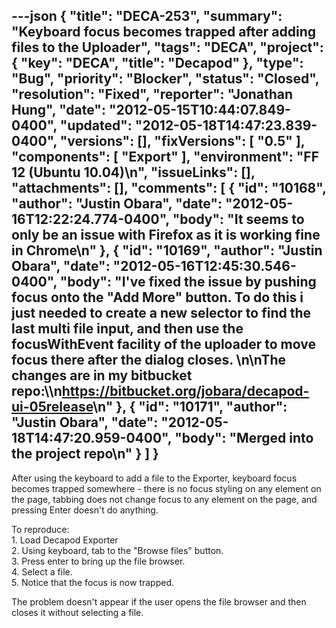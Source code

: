 ---json
{
  "title": "DECA-253",
  "summary": "Keyboard focus becomes trapped after adding files to the Uploader",
  "tags": "DECA",
  "project": {
    "key": "DECA",
    "title": "Decapod"
  },
  "type": "Bug",
  "priority": "Blocker",
  "status": "Closed",
  "resolution": "Fixed",
  "reporter": "Jonathan Hung",
  "date": "2012-05-15T10:44:07.849-0400",
  "updated": "2012-05-18T14:47:23.839-0400",
  "versions": [],
  "fixVersions": [
    "0.5"
  ],
  "components": [
    "Export"
  ],
  "environment": "FF 12 (Ubuntu 10.04)\n",
  "issueLinks": [],
  "attachments": [],
  "comments": [
    {
      "id": "10168",
      "author": "Justin Obara",
      "date": "2012-05-16T12:22:24.774-0400",
      "body": "It seems to only be an issue with Firefox as it is working fine in Chrome\n"
    },
    {
      "id": "10169",
      "author": "Justin Obara",
      "date": "2012-05-16T12:45:30.546-0400",
      "body": "I've fixed the issue by pushing focus onto the \"Add More\" button. To do this i just needed to create a new selector to find the last multi file input, and then use the focusWithEvent facility of the uploader to move focus there after the dialog closes.&#x20;\n\nThe changes are in my bitbucket repo:\\\n<https://bitbucket.org/jobara/decapod-ui-05release>\n"
    },
    {
      "id": "10171",
      "author": "Justin Obara",
      "date": "2012-05-18T14:47:20.959-0400",
      "body": "Merged into the project repo\n"
    }
  ]
}
---
After using the keyboard to add a file to the Exporter, keyboard focus becomes trapped somewhere - there is no focus styling on any element on the page, tabbing does not change focus to any element on the page, and pressing Enter doesn't do anything.

To reproduce:\
1\. Load Decapod Exporter\
2\. Using keyboard, tab to the "Browse files" button.\
3\. Press enter to bring up the file browser.\
4\. Select a file.\
5\. Notice that the focus is now trapped.

The problem doesn't appear if the user opens the file browser and then closes it without selecting a file.

        